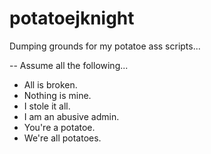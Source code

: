 # potatoejknight

Dumping grounds for my potatoe ass scripts...

-- Assume all the following...
 - All is broken.
 - Nothing is mine.
 - I stole it all.
 - I am an abusive admin.
 - You're a potatoe.
 - We're all potatoes.
  


